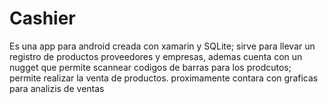 # Cashier
Es una app para android creada con xamarin y SQLite; sirve para llevar un registro de productos proveedores y empresas, ademas cuenta con un nugget que permite scannear codigos de barras para los prodcutos; permite realizar la venta de productos. proximamente contara con graficas para analizis de ventas
